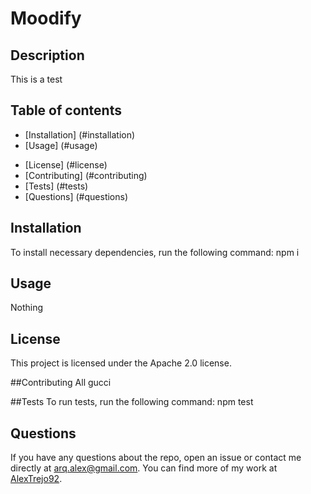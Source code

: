 # Moodify



## Description
    
This is a test

## Table of contents

* [Installation] (#installation)
* [Usage] (#usage)
- [License] (#license)
- [Contributing] (#contributing)
- [Tests] (#tests)
- [Questions] (#questions)

## Installation
To install necessary dependencies, run the following command:
npm i

## Usage
Nothing

## License
This project is licensed under the Apache 2.0 license.

##Contributing
All gucci

##Tests
To run tests, run the following command:
npm test

## Questions
If you have any questions about the repo, open an issue or contact me directly at arq.alex@gmail.com. You can find more of my work at [AlexTrejo92](https://github.com/AlexTrejo92).

